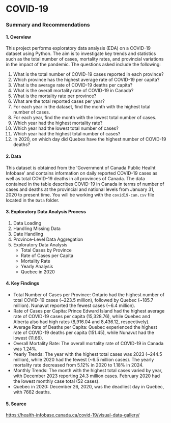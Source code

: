 # COVID-19

### Summary and Recommendations

#### 1. Overview

This project performs exploratory data analysis (EDA) on a COVID-19 dataset using Python. The aim is to investigate key trends and statistics such as the total number of cases, mortality rates, and provincial variations in the impact of the pandemic. The questions asked include the following:

  1. What is the total number of COVID-19 cases reported in each province?
  2. Which province has the highest average rate of COVID-19 per capita?
  3. What is the average rate of COVID-19 deaths per capita?
  4. What is the overall mortality rate of COVID-19 in Canada?
  5. What is the mortality rate per province?
  6. What are the total reported cases per year?
  7. For each year in the dataset, find the month with the highest total number of cases.
  8. For each year, find the month with the lowest total number of cases.
  9. Which year had the highest mortality rate?
  10. Which year had the lowest total number of cases?
  11. Which year had the highest total number of cases?
  12. In 2020, on which day did Quebex have the highest number of COVID-19 deaths?

#### 2. Data

This dataset is obtained from the 'Government of Canada Public Healht Infobase' and contains information on daily reported COVID-19 cases as well as total COVID-19 deaths in all provinces of Canada. The data contained in the table describes COVID-19 in Canada in terms of number of cases and deaths at the provincial and national levels from January 31, 2020 to present time. You will be working with the `covid19-can.csv` file located in the `Data` folder.

#### 3. Exploratory Data Analysis Process
   
  1. Data Loading
  2. Handling Missing Data
  3. Date Handling
  4. Province-Level Data Aggregation
  5. Exploratory Data Analysis
      - Total Cases by Province
      - Rate of Cases per Capita
      - Mortality Rate
      - Yearly Analysis
      - Quebec in 2020
#### 4. Key Findings
      
- Total Number of Cases per Province: Ontario had the highest number of total COVID-19 cases (~223.5 million), followed by Quebec (~185.7 million). Nunavut reported the fewest cases (~6.4 million).
- Rate of Cases per Capita: Prince Edward Island had the highest average rate of COVID-19 cases per capita (15,328.76), while Quebec and Alberta also had high rates (8,916.04 and 8,436.12, respectively).
- Average Rate of Deaths per Capita: Quebec experienced the highest rate of COVID-19 deaths per capita (151.45), while Nunavut had the lowest (11.66).
- Overall Mortality Rate: The overall mortality rate of COVID-19 in Canada was 1.24%.
- Yearly Trends: The year with the highest total cases was 2023 (~244.5 million), while 2020 had the fewest (~6.5 million cases). The yearly mortality rate decreased from 5.12% in 2020 to 1.18% in 2024.
- Monthly Trends: The month with the highest total cases varied by year, with December 2023 reporting 24.3 million cases. February 2020 had the lowest monthly case total (52 cases).
- Quebec in 2020: December 26, 2020, was the deadliest day in Quebec, with 7662 deaths.

#### 5.  Source

https://health-infobase.canada.ca/covid-19/visual-data-gallery/

